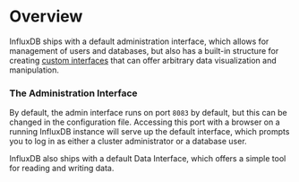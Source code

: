 # Overview

InfluxDB ships with a default administration interface, which allows for management of users and databases, but also has a built-in structure for creating [custom interfaces](/docs/interfaces/custom.html) that can offer arbitrary data visualization and manipulation.

### The Administration Interface

By default, the admin interface runs on port `8083` by default, but this can be changed in the configuration file. Accessing this port with a browser on a running InfluxDB instance will serve up the default interface, which prompts you to log in as either a cluster administrator or a database user.

InfluxDB also ships with a default Data Interface, which offers a simple tool for reading and writing data.
